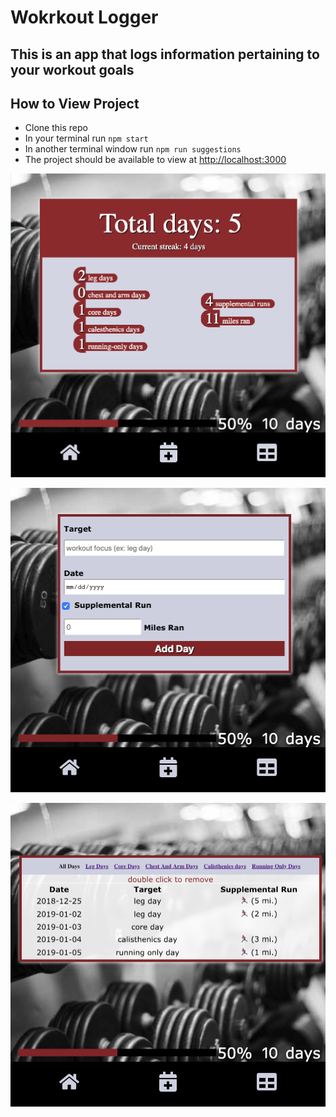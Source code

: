 # Wokrkout Logger

## This is an app that logs information pertaining to your workout goals

## How to View Project
* Clone this repo
* In your terminal run `npm start`
* In another terminal window run `npm run suggestions`
* The project should be available to view at <http://localhost:3000>
      
![preview](dist/assets/img/previews/WorkoutLoggerCount.png)

![preview](dist/assets/img/previews/AddDayForm.png)

![preview](dist/assets/img/previews/WorkoutLoggerList.png)